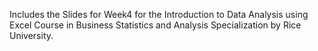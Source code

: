 Includes the Slides for Week4 for the Introduction to Data Analysis using Excel Course in Business Statistics and Analysis Specialization by Rice University.
